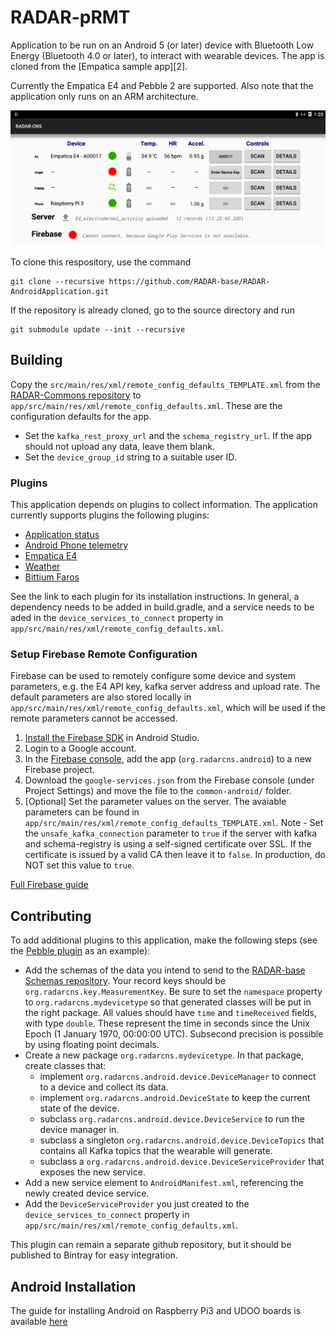 # RADAR-pRMT

Application to be run on an Android 5 (or later) device with Bluetooth Low Energy (Bluetooth 4.0 or later), to interact with wearable devices. The app is cloned from the [Empatica sample app][2].

Currently the Empatica E4 and Pebble 2 are supported. Also note that the application only runs on an ARM architecture.

![Screenshot](/man/screen20161215_edited.png?raw=True "Screenshot 2016-12-15")

To clone this respository, use the command

```shell
git clone --recursive https://github.com/RADAR-base/RADAR-AndroidApplication.git
```

If the repository is already cloned, go to the source directory and run

```shell
git submodule update --init --recursive
```

## Building

Copy the `src/main/res/xml/remote_config_defaults_TEMPLATE.xml` from the [RADAR-Commons repository](https://github.com/RADAR/RADAR-Commons.git) to `app/src/main/res/xml/remote_config_defaults.xml`. These are the configuration defaults for the app.

- Set the `kafka_rest_proxy_url` and the `schema_registry_url`. If the app should not upload any data, leave them blank.
- Set the `device_group_id` string to a suitable user ID.

### Plugins

This application depends on plugins to collect information. The application currently supports plugins the following plugins:

- [Application status](https://github.com/RADAR-base/RADAR-Android-Application-Status.git)
- [Android Phone telemetry](https://github.com/RADAR-base/RADAR-Android-Phone.git)
- [Empatica E4](https://github.com/RADAR-base/RADAR-Android-Empatica.git)
- [Weather](https://github.com/RADAR-base/RADAR-Android-Weather.git)
- [Bittium Faros](https://github.com/RADAR-base/RADAR-Android-faros.git)

See the link to each plugin for its installation instructions. In general, a dependency needs to be added in build.gradle, and a service needs to be aded in the `device_services_to_connect` property in `app/src/main/res/xml/remote_config_defaults.xml`.

### Setup Firebase Remote Configuration

Firebase can be used to remotely configure some device and system parameters, e.g. the E4 API key, kafka server address and upload rate. The default parameters are also stored locally in `app/src/main/res/xml/remote_config_defaults.xml`, which will be used if the remote parameters cannot be accessed.

1. [Install the Firebase SDK](https://firebase.google.com/docs/android/setup) in Android Studio.
2. Login to a Google account.
3. In the [Firebase console](https://console.firebase.google.com/), add the app (`org.radarcns.android`) to a new Firebase project.
4. Download the `google-services.json` from the Firebase console (under Project Settings) and move the file to the `common-android/` folder. 
5. [Optional] Set the parameter values on the server. The avaiable parameters can be found in `app/src/main/res/xml/remote_config_defaults_TEMPLATE.xml`. 
Note - Set the `unsafe_kafka_connection` parameter to `true` if the server with kafka and schema-registry is using a self-signed certificate over SSL. If the certificate is issued by a valid CA then leave it to `false`. In production, do NOT set this value to `true`.

[Full Firebase guide](https://firebase.google.com/docs/remote-config/use-config-android)

## Contributing

To add additional plugins to this application, make the following steps (see the [Pebble plugin](https://github.com/RADAR/RADAR-Android-Pebble.git) as an example):

- Add the schemas of the data you intend to send to the [RADAR-base Schemas repository](https://github.com/RADAR-base/RADAR-Schemas). Your record keys should be `org.radarcns.key.MeasurementKey`. Be sure to set the `namespace` property to `org.radarcns.mydevicetype` so that generated classes will be put in the right package. All values should have `time` and `timeReceived` fields, with type `double`. These represent the time in seconds since the Unix Epoch (1 January 1970, 00:00:00 UTC). Subsecond precision is possible by using floating point decimals.
- Create a new package `org.radarcns.mydevicetype`. In that package, create classes that:
  - implement `org.radarcns.android.device.DeviceManager` to connect to a device and collect its data.
  - implement `org.radarcns.android.DeviceState` to keep the current state of the device.
  - subclass `org.radarcns.android.device.DeviceService` to run the device manager in.
  - subclass a singleton `org.radarcns.android.device.DeviceTopics` that contains all Kafka topics that the wearable will generate.
  - subclass a `org.radarcns.android.device.DeviceServiceProvider` that exposes the new service.
- Add a new service element to `AndroidManifest.xml`, referencing the newly created device service.
- Add the `DeviceServiceProvider` you just created to the `device_services_to_connect` property in `app/src/main/res/xml/remote_config_defaults.xml`.

This plugin can remain a separate github repository, but it should be published to Bintray for easy integration.

## Android Installation

The guide for installing Android on Raspberry Pi3 and UDOO boards is available [here](https://github.com/RADAR-base/RADAR-AndroidApplication/wiki)
